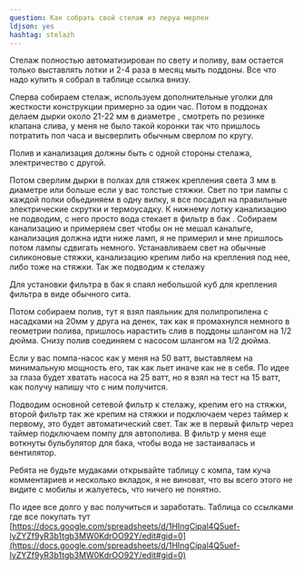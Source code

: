 ```yaml
---
question: Как собрать свой стелаж из леруа мерлен
ldjson: yes 
hashtag: stelazh
---
```


Стелаж полностью автоматизирован по свету и поливу, вам остается только выставлять лотки и 2-4 раза в месяц мыть поддоны. Все что надо купить я собрал в таблице ссылка внизу.

Сперва собираем стелаж, используем дополнительные уголки для жесткости конструкции примерно за один час. Потом в поддонах делаем дырки около 21-22 мм в диаметре , смотреть по резинке клапана слива, у меня не было такой коронки так что пришлось потратить пол часа и высверлить обычным сверлом по кругу. 

Полив и канализация должны быть с одной стороны стелажа, электричество с другой.

Потом сверлим дырки в полках для стяжек крепления света 3 мм в диаметре или больше если у вас толстые стяжки. Свет по три лампы с каждой полки обьединяем в одну вилку, я все посадил на правильные электрические скрутки и термоусадку. К нижнему лотку канализацию не подводим, с него просто вода стекает в фильтр в бак . Собираем канализацию и примеряем свет чтобы он не мешал каналыге, канализация должна идти ниже ламп, я не примерил и мне пришлось потом лампы сдвигать немного. Устанавливаем свет на обычные силиконовые стяжки, канализацию крепим либо на крепления под нее, либо тоже на стяжки. Так же подводим к стелажу 

Для установки фильтра в бак я спаял небольшой куб для крепления фильтра в виде обычного сита.

Потом собираем полив, тут я взял паяльник для полипропилена с насадками на 20мм у друга на денек, так как я промахнулся немного в геометрии полива, пришлось нарастить слив в поддоны шлангом на 1/2 дюйма. Снизу полив соединяем с насосом шлангом на 1/2 дюйма.

Если у вас помпа-насос как у меня на 50 ватт, выставляем на минимальную мощность его, так как льет иначе как не в себя. По идее за глаза будет хватать насоса на 25 ватт, но я взял на тест на 15 ватт, как получу напишу что с ним получится.

Подводим основной сетевой фильтр к стелажу, крепим его на стяжки, второй фильтр так же крепим на стяжки и подключаем через таймер к первому, это будет автоматический свет. Так же в первый фильтр через таймер подключаем помпу для автополива. В фильтр у меня еще воткнуты бульбулятор для бака, чтобы вода не застаивалась и вентилятор.

Ребята не будьте мудаками открывайте таблицу с компа, там куча комментариев и несколько вкладок, я не виноват, что вы всего этого не видите с мобилы и жалуетесь, что ничего не понятно.

По идее все долго у вас получиться и заработать. Таблица со ссылками где все покупать тут [https://docs.google.com/spreadsheets/d/1HIngCipal4Q5uef-IyZYZf9yR3b1tgb3MW0KdrOO92Y/edit#gid=0](https://docs.google.com/spreadsheets/d/1HIngCipal4Q5uef-IyZYZf9yR3b1tgb3MW0KdrOO92Y/edit#gid=0)
